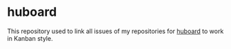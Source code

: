 huboard
=======

This repository used to link all issues of my repositories for [huboard](http://www.huboard.com) to work in Kanban style.
